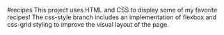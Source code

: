 #recipes
This project uses HTML and CSS to display some of my favorite recipes! The css-style branch includes an implementation of flexbox and css-grid styling to improve the visual layout of the page.
